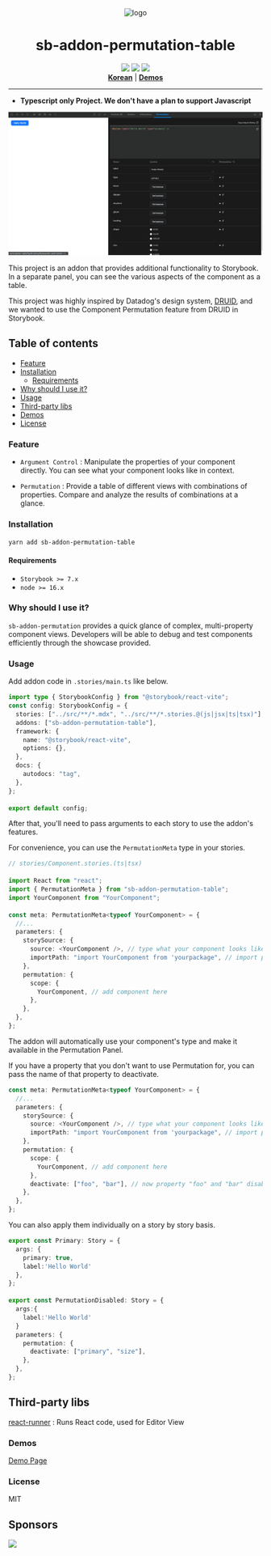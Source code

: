 <div align="center">
  <img src="https://github-production-user-asset-6210df.s3.amazonaws.com/107913240/239455269-15b3e7a3-26a1-4262-8f62-a0728d73a23c.png" alt="logo" width="150px"/>
  <h1>sb-addon-permutation-table</h1>
  <span><img src="https://cdn.jsdelivr.net/gh/storybookjs/brand@main/badge/badge-storybook.svg"/></span>
  <span><img src="https://img.shields.io/badge/version-0.0.8-stable.svg"/></span>
  <span><img src="https://badgen.net/badge/Built%20With/TypeScript/blue"/></span>
  <div>
  <strong><a href="./README.md" target="_blank">Korean</a></strong> |
  <strong><a href="https://daimresearch.github.io/sb-addon-permutation-table/?path=/docs/introduction--docs" target="_blank">Demos</a></strong>
  </div>
</div>
<hr/>

[release]: https://github.com/ryanoasis/nerd-fonts/releases/latest "Latest Release (external link) ➶"

- **Typescript only Project. We don't have a plan to support Javascript**

![demo](./docs/demo.gif)

This project is an addon that provides additional functionality to Storybook. In a separate panel, you can see the various aspects of the component as a table.

This project was highly inspired by Datadog's design system, [DRUID](https://druids.datadoghq.com/), and we wanted to use the Component Permutation feature from DRUID in Storybook.

## Table of contents

- [Feature](#feature)
- [Installation](#installation)
  - [Requirements](#requirements)
- [Why should I use it?](#why-should-i-use-it)
- [Usage](#usage)
- [Third-party libs](#third-party-libs)
- [Demos](#demos)
- [License](#license)

### Feature

- `Argument Control` : Manipulate the properties of your component directly. You can see what your component looks like in context.

- `Permutation` : Provide a table of different views with combinations of properties. Compare and analyze the results of combinations at a glance.

### Installation

`yarn add sb-addon-permutation-table`

#### Requirements

- `Storybook >= 7.x`
- `node >= 16.x`

### Why should I use it?

`sb-addon-permutation` provides a quick glance of complex, multi-property component views. Developers will be able to debug and test components efficiently through the showcase provided.

### Usage

Add addon code in `.stories/main.ts` like below.

```typescript
import type { StorybookConfig } from "@storybook/react-vite";
const config: StorybookConfig = {
  stories: ["../src/**/*.mdx", "../src/**/*.stories.@(js|jsx|ts|tsx)"],
  addons: ["sb-addon-permutation-table"],
  framework: {
    name: "@storybook/react-vite",
    options: {},
  },
  docs: {
    autodocs: "tag",
  },
};

export default config;
```

After that, you'll need to pass arguments to each story to use the addon's features.

For convenience, you can use the `PermutationMeta` type in your stories.

```typescript
// stories/Component.stories.(ts|tsx)

import React from "react";
import { PermutationMeta } from "sb-addon-permutation-table";
import YourComponent from "YourComponent";

const meta: PermutationMeta<typeof YourComponent> = {
  //...
  parameters: {
    storySource: {
      source: <YourComponent />, // type what your component looks like
      importPath: "import YourComponent from 'yourpackage", // import path of packaged component
    },
    permutation: {
      scope: {
        YourComponent, // add component here
      },
    },
  },
};
```

The addon will automatically use your component's type and make it available in the Permutation Panel.

If you have a property that you don't want to use Permutation for, you can pass the name of that property to deactivate.

```typescript
const meta: PermutationMeta<typeof YourComponent> = {
  //...
  parameters: {
    storySource: {
      source: <YourComponent />, // type what your component looks like
      importPath: "import YourComponent from 'yourpackage", // import path of packaged component
    },
    permutation: {
      scope: {
        YourComponent, // add component here
      },
      deactivate: ["foo", "bar"], // now property "foo" and "bar" disabled.
    },
  },
};
```

You can also apply them individually on a story by story basis.

```typescript
export const Primary: Story = {
  args: {
    primary: true,
    label:'Hello World'
  },
};

export const PermutationDisabled: Story = {
  args:{
    label:'Hello World'
  }
  parameters: {
    permutation: {
      deactivate: ["primary", "size"],
    },
  },
};
```

## Third-party libs

[react-runner](https://github.com/nihgwu/react-runner) : Runs React code, used for Editor View

### Demos

[Demo Page](https://daimresearch.github.io/sb-addon-permutation-table/?path=/docs/introduction--docs)

### License

MIT

## Sponsors

<a href="http://www.daimresearch.com/" target="_blank"><img src="https://www.daimresearch.com/theme/business/extend/sections/header/daim9952_header/img/logo.png"></a>
